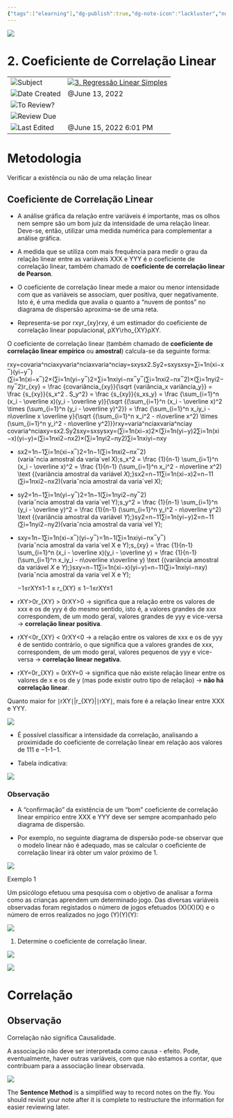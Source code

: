 ```yaml
---
{"tags":["elearning"],"dg-publish":true,"dg-note-icon":"lackluster","noteIcon":"lackluster","permalink":"/04-resources-material-para-zettel/elearning/2-coeficiente-de-correlacao-linear/","dgPassFrontmatter":true,"created":"2025-10-16T10:21:45.852+01:00","updated":"2025-10-24T12:38:02.729+01:00"}
---
```



![](Dashboard/Attachments/icons_notes--sentence%205.png)

# 2. Coeficiente de Correlação Linear

|   |   |
|---|---|
|![](Dashboard/Attachments/arrow-northeast_gray%201176.svg)Subject|[![](Dashboard/Attachments/icons_graduate%205.png)3. Regressão Linear Simples](../Subjects/3%20Regress%C3%A3o%20Linear%20Simples%209558cc6271874dbc880a7ea7990d09e0.html)|
|![](Dashboard/Attachments/calendar_gray%201239.svg)Date Created|@June 13, 2022|
|![](Dashboard/Attachments/checkmark-square_gray%20657.svg)To Review?||
|![](Dashboard/Attachments/formula_gray%20476.svg)Review Due||
|![](Dashboard/Attachments/clock_gray%20108.svg)Last Edited|@June 15, 2022 6:01 PM|

# Metodologia

Verificar a existência ou não de uma relação linear

## Coeficiente de Correlação Linear

- A análise gráfica da relação entre variáveis é importante, mas os olhos nem sempre são um bom juiz da intensidade de uma relação linear. Deve-se, então, utilizar uma medida numérica para complementar a análise gráfica.

- A medida que se utiliza com mais frequência para medir o grau da relação linear entre as variáveis XXX﻿ e YYY﻿ é o coeficiente de correlação linear, também chamado de **coeficiente de correlação linear de Pearson**.

- O coeficiente de correlação linear mede a maior ou menor intensidade com que as variáveis se associam, quer positiva, quer negativamente. Isto é, é uma medida que avalia o quanto a “nuvem de pontos” no diagrama de dispersão aproxima-se de uma reta.

- Representa-se por rxyr_{xy}rxy​﻿, é um estimador do coeficiente de correlação linear populacional, ρXY\rho_{XY}ρXY​﻿.

O coeficiente de correlação linear (também chamado de **coeficiente de correlação linear empírico** ou **amostral**) calcula-se da seguinte forma:

rxy=covaria^nciaxyvaria^nciaxvaria^nciay=sxysx2.Sy2=sxysxsy=∑i=1n(xi−x‾)(yi−y‾)(∑i=1n(xi−x‾)2×(∑i=1n(yi−y‾)2=∑i=1nxiyi−nx‾y‾(∑i=1nxi2−nx‾2)×(∑i=1nyi2−ny‾2)r_{xy} = \frac {covariância_{xy}}{\sqrt {variância_x variância_y}} = \frac {s_{xy}}{s_x^2 . S_y^2} = \frac {s_{xy}}{s_xs_y} = \frac {\sum_{i=1}^n (x_i - \overline x)(y_i - \overline y)}{\sqrt {(\sum_{i=1}^n (x_i - \overline x)^2 \times (\sum_{i=1}^n (y_i - \overline y)^2}} = \frac {\sum_{i=1}^n x_iy_i - n\overline x \overline y}{\sqrt {(\sum_{i=1}^n x_i^2 - n\overline x^2) \times (\sum_{i=1}^n y_i^2 - n\overline y^2)}}rxy​=varia^nciax​varia^nciay​​covaria^nciaxy​​=sx2​.Sy2​sxy​​=sx​sy​sxy​​=(∑i=1n​(xi​−x)2×(∑i=1n​(yi​−y​)2​∑i=1n​(xi​−x)(yi​−y​)​=(∑i=1n​xi2​−nx2)×(∑i=1n​yi2​−ny​2)​∑i=1n​xi​yi​−nxy​​﻿

- sx2=1n−1∑i=1n(xi−x‾)2=1n−1(∑i=1nxi2−nx‾2)(variaˆncia amostral da variaˊvel X);s_x^2 = \frac {1}{n-1} \sum_{i=1}^n (x_i - \overline x)^2 = \frac {1}{n-1} (\sum_{i=1}^n x_i^2 - n\overline x^2) \text {(variância amostral da variável $X$);}sx2​=n−11​∑i=1n​(xi​−x)2=n−11​(∑i=1n​xi2​−nx2)(variaˆncia amostral da variaˊvel X);﻿

- sy2=1n−1∑i=1n(yi−y‾)2=1n−1(∑i=1nyi2−ny‾2)(variaˆncia amostral da variaˊvel Y);s_y^2 = \frac {1}{n-1} \sum_{i=1}^n (y_i - \overline y)^2 = \frac {1}{n-1} (\sum_{i=1}^n y_i^2 - n\overline y^2) \text {(variância amostral da variável $Y$);}sy2​=n−11​∑i=1n​(yi​−y​)2=n−11​(∑i=1n​yi2​−ny​2)(variaˆncia amostral da variaˊvel Y);﻿

- sxy=1n−1∑i=1n(xi−x‾)(yi−y‾)=1n−1(∑i=1nxiyi−nx‾y‾)(variaˆncia amostral da variaˊvel X e Y);s_{xy} = \frac {1}{n-1} \sum_{i=1}^n (x_i - \overline x)(y_i - \overline y) = \frac {1}{n-1} (\sum_{i=1}^n x_iy_i - n\overline x\overline y) \text {(variância amostral da variável $X$ e $Y$);}sxy​=n−11​∑i=1n​(xi​−x)(yi​−y​)=n−11​(∑i=1n​xi​yi​−nxy​)(variaˆncia amostral da variaˊvel X e Y);﻿
    
    −1≤rXY≤1-1 ≤ r_{XY} ≤ 1−1≤rXY​≤1﻿
    

- rXY>0r_{XY} > 0rXY​>0﻿ → significa que a relação entre os valores de xxx﻿ e os de yyy﻿ é do mesmo sentido, isto é, a valores grandes de xxx﻿ correspondem, de um modo geral, valores grandes de yyy﻿ e vice-versa → **correlação linear positiva**.

- rXY<0r_{XY} < 0rXY​<0﻿ → a relação entre os valores de xxx﻿ e os de yyy﻿ é de sentido contrário, o que significa que a valores grandes de xxx﻿, correspondem, de um modo geral, valores pequenos de yyy﻿ e vice-versa → **correlação linear negativa**.

- rXY=0r_{XY} = 0rXY​=0﻿ → significa que não existe relação linear entre os valores de x e os de y (mas pode existir outro tipo de relação) → **não há correlação linear**.

Quanto maior for ∣rXY∣|r_{XY}|∣rXY​∣﻿, mais fore é a relação linear entre XXX﻿ e YYY﻿.

[![](Dashboard/Attachments/5B83F7D5-077B-4A90-B53F-22AC08C943F6%201.jpeg)](1%20Diagrama%20de%20Dispers%C3%A3o%20ou%20Nuvem%20de%20Pontos/5B83F7D5-077B-4A90-B53F-22AC08C943F6.jpeg)

- É possível classificar a intensidade da correlação, analisando a proximidade do coeficiente de correlação linear em relação aos valores de 111﻿ e −1-1−1﻿.

- Tabela indicativa:

[![](Dashboard/Attachments/91D155CD-AA10-4259-92AC-9952D28E3E25%201.jpeg)](1%20Diagrama%20de%20Dispers%C3%A3o%20ou%20Nuvem%20de%20Pontos/91D155CD-AA10-4259-92AC-9952D28E3E25.jpeg)

### Observação

- A “confirmação” da existência de um “bom” coeficiente de correlação linear empírico entre XXX﻿ e YYY﻿ deve ser sempre acompanhado pelo diagrama de dispersão.

- Por exemplo, no seguinte diagrama de dispersão pode-se observar que o modelo linear não é adequado, mas se calcular o coeficiente de correlação linear irá obter um valor próximo de 1.

[![](Dashboard/Attachments/00D5FE80-9EF6-4E4A-841E-C676F6C94474%201.jpeg)](1%20Diagrama%20de%20Dispers%C3%A3o%20ou%20Nuvem%20de%20Pontos/00D5FE80-9EF6-4E4A-841E-C676F6C94474.jpeg)

Exemplo 1

Um psicólogo efetuou uma pesquisa com o objetivo de analisar a forma como as crianças aprendem um determinado jogo. Das diversas variáveis observadas foram registados o número de jogos efetuados (X)(X)(X)﻿ e o número de erros realizados no jogo (Y)(Y)(Y)﻿:

[![](Dashboard/Attachments/6F6BDD64-0A79-44B3-AFA7-372CD0461904%201.jpeg)](3%20Reta%20de%20Regress%C3%A3o/6F6BDD64-0A79-44B3-AFA7-372CD0461904.jpeg)

1. Determine o coeficiente de correlação linear.

[![](Dashboard/Attachments/26F62393-C62E-431A-801A-418534CA9F7C%201.jpeg)](1%20Diagrama%20de%20Dispers%C3%A3o%20ou%20Nuvem%20de%20Pontos/26F62393-C62E-431A-801A-418534CA9F7C.jpeg)

[![](Dashboard/Attachments/27CDA7CB-463E-412C-9DF5-0805E7A0A888%201.jpeg)](1%20Diagrama%20de%20Dispers%C3%A3o%20ou%20Nuvem%20de%20Pontos/27CDA7CB-463E-412C-9DF5-0805E7A0A888.jpeg)

# Correlação

## Observação

Correlação não significa Causalidade.

A associação não deve ser interpretada como causa - efeito. Pode, eventualmente, haver outras variáveis, com que não estamos a contar, que contribuam para a associação linear observada.

![](Dashboard/Attachments/icons_questions%205.png)

The **Sentence Method** is a simplified way to record notes on the fly. You should revisit your note after it is complete to restructure the information for easier reviewing later.